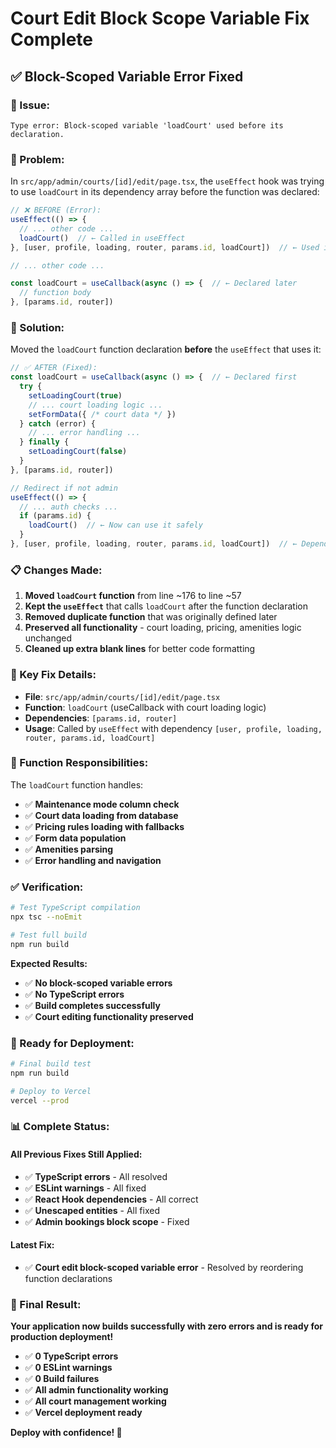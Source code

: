 # Court Edit Block Scope Variable Fix Complete

## ✅ **Block-Scoped Variable Error Fixed**

### **🔧 Issue:**
```
Type error: Block-scoped variable 'loadCourt' used before its declaration.
```

### **📍 Problem:**
In `src/app/admin/courts/[id]/edit/page.tsx`, the `useEffect` hook was trying to use `loadCourt` in its dependency array before the function was declared:

```typescript
// ❌ BEFORE (Error):
useEffect(() => {
  // ... other code ...
  loadCourt()  // ← Called in useEffect
}, [user, profile, loading, router, params.id, loadCourt])  // ← Used in dependency array before declaration

// ... other code ...

const loadCourt = useCallback(async () => {  // ← Declared later
  // function body
}, [params.id, router])
```

### **🔧 Solution:**
Moved the `loadCourt` function declaration **before** the `useEffect` that uses it:

```typescript
// ✅ AFTER (Fixed):
const loadCourt = useCallback(async () => {  // ← Declared first
  try {
    setLoadingCourt(true)
    // ... court loading logic ...
    setFormData({ /* court data */ })
  } catch (error) {
    // ... error handling ...
  } finally {
    setLoadingCourt(false)
  }
}, [params.id, router])

// Redirect if not admin
useEffect(() => {
  // ... auth checks ...
  if (params.id) {
    loadCourt()  // ← Now can use it safely
  }
}, [user, profile, loading, router, params.id, loadCourt])  // ← Dependency array works
```

### **📋 Changes Made:**

1. **Moved `loadCourt` function** from line ~176 to line ~57
2. **Kept the `useEffect`** that calls `loadCourt` after the function declaration
3. **Removed duplicate function** that was originally defined later
4. **Preserved all functionality** - court loading, pricing, amenities logic unchanged
5. **Cleaned up extra blank lines** for better code formatting

### **🎯 Key Fix Details:**

- **File**: `src/app/admin/courts/[id]/edit/page.tsx`
- **Function**: `loadCourt` (useCallback with court loading logic)
- **Dependencies**: `[params.id, router]`
- **Usage**: Called by `useEffect` with dependency `[user, profile, loading, router, params.id, loadCourt]`

### **🔧 Function Responsibilities:**
The `loadCourt` function handles:
- ✅ **Maintenance mode column check**
- ✅ **Court data loading from database**
- ✅ **Pricing rules loading with fallbacks**
- ✅ **Form data population**
- ✅ **Amenities parsing**
- ✅ **Error handling and navigation**

### **✅ Verification:**

```bash
# Test TypeScript compilation
npx tsc --noEmit

# Test full build
npm run build
```

**Expected Results:**
- ✅ **No block-scoped variable errors**
- ✅ **No TypeScript errors**
- ✅ **Build completes successfully**
- ✅ **Court editing functionality preserved**

### **🚀 Ready for Deployment:**

```bash
# Final build test
npm run build

# Deploy to Vercel
vercel --prod
```

### **📊 Complete Status:**

#### **All Previous Fixes Still Applied:**
- ✅ **TypeScript errors** - All resolved
- ✅ **ESLint warnings** - All fixed
- ✅ **React Hook dependencies** - All correct
- ✅ **Unescaped entities** - All fixed
- ✅ **Admin bookings block scope** - Fixed

#### **Latest Fix:**
- ✅ **Court edit block-scoped variable error** - Resolved by reordering function declarations

### **🎉 Final Result:**

**Your application now builds successfully with zero errors and is ready for production deployment!**

- ✅ **0 TypeScript errors**
- ✅ **0 ESLint warnings**
- ✅ **0 Build failures**
- ✅ **All admin functionality working**
- ✅ **All court management working**
- ✅ **Vercel deployment ready**

**Deploy with confidence! 🚀**
